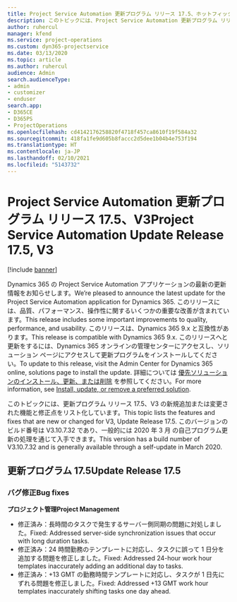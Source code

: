 ```yaml
---
title: Project Service Automation 更新プログラム リリース 17.5、ホットフィックス、V3 の新機能と変更点
description: このトピックには、Project Service Automation 更新プログラム リリース 17.5、V3 で利用可能な機能と修正をリスト化しています。
author: ruhercul
manager: kfend
ms.service: project-operations
ms.custom: dyn365-projectservice
ms.date: 03/13/2020
ms.topic: article
ms.author: ruhercul
audience: Admin
search.audienceType:
- admin
- customizer
- enduser
search.app:
- D365CE
- D365PS
- ProjectOperations
ms.openlocfilehash: cd4142176258820f4718f457ca8610f19f584a32
ms.sourcegitcommit: 418fa1fe9d605b8faccc2d5dee1b04b4e753f194
ms.translationtype: HT
ms.contentlocale: ja-JP
ms.lasthandoff: 02/10/2021
ms.locfileid: "5143732"
---
```

# <a name="project-service-automation-update-release-175-v3"></a><span data-ttu-id="0ae8c-103">Project Service Automation 更新プログラム リリース 17.5、V3</span><span class="sxs-lookup"><span data-stu-id="0ae8c-103">Project Service Automation Update Release 17.5, V3</span></span>

[!include [banner](../includes/psa-now-project-operations.md)]

<span data-ttu-id="0ae8c-104">Dynamics 365 の Project Service Automation アプリケーションの最新の更新情報をお知らせします。</span><span class="sxs-lookup"><span data-stu-id="0ae8c-104">We’re pleased to announce the latest update for the Project Service Automation application for Dynamics 365.</span></span> <span data-ttu-id="0ae8c-105">このリリースには、品質、パフォーマンス、操作性に関するいくつかの重要な改善が含まれています。</span><span class="sxs-lookup"><span data-stu-id="0ae8c-105">This release includes some important improvements to quality, performance, and usability.</span></span>  <span data-ttu-id="0ae8c-106">このリリースは、Dynamics 365 9.x と互換性があります。</span><span class="sxs-lookup"><span data-stu-id="0ae8c-106">This release is compatible with Dynamics 365 9.x.</span></span> <span data-ttu-id="0ae8c-107">このリリースへと更新をするには、Dynamics 365 オンラインの管理センターにアクセスし、ソリューション ページにアクセスして更新プログラムをインストールしてください。</span><span class="sxs-lookup"><span data-stu-id="0ae8c-107">To update to this release, visit the Admin Center for Dynamics 365 online, solutions page to install the update.</span></span> <span data-ttu-id="0ae8c-108">詳細については [優先ソリューションのインストール、更新、または削除](https://docs.microsoft.com/power-platform/admin/install-remove-preferred-solution) を参照してください。</span><span class="sxs-lookup"><span data-stu-id="0ae8c-108">For more information, see [Install, update, or remove a preferred solution](https://docs.microsoft.com/power-platform/admin/install-remove-preferred-solution).</span></span>

<span data-ttu-id="0ae8c-109">このトピックには、更新プログラム リリース 17.5、V3 の新規追加または変更された機能と修正点をリスト化しています。</span><span class="sxs-lookup"><span data-stu-id="0ae8c-109">This topic lists the features and fixes that are new or changed for V3, Update Release 17.5.</span></span> <span data-ttu-id="0ae8c-110">このバージョンのビルド番号は V3.10.7.32 であり、一般的には 2020 年 3 月 の自己プログラム更新の処理を通じて入手できます。</span><span class="sxs-lookup"><span data-stu-id="0ae8c-110">This version has a build number of V3.10.7.32 and is generally available through a self-update in March 2020.</span></span>


## <a name="update-release-175"></a><span data-ttu-id="0ae8c-111">更新プログラム 17.5</span><span class="sxs-lookup"><span data-stu-id="0ae8c-111">Update Release 17.5</span></span>

### <a name="bug-fixes"></a><span data-ttu-id="0ae8c-112">バグ修正</span><span class="sxs-lookup"><span data-stu-id="0ae8c-112">Bug fixes</span></span>


<span data-ttu-id="0ae8c-113">**プロジェクト管理**</span><span class="sxs-lookup"><span data-stu-id="0ae8c-113">**Project Management**</span></span>

- <span data-ttu-id="0ae8c-114">修正済み：長時間のタスクで発生するサーバー側同期の問題に対処しました。</span><span class="sxs-lookup"><span data-stu-id="0ae8c-114">Fixed: Addressed server-side synchronization issues that occur with long duration tasks.</span></span>
- <span data-ttu-id="0ae8c-115">修正済み：24 時間勤務のテンプレートに対応し、タスクに誤って 1 日分を追加する問題を修正しました。</span><span class="sxs-lookup"><span data-stu-id="0ae8c-115">Fixed: Addressed 24-hour work hour templates inaccurately adding an additional day to tasks.</span></span>
- <span data-ttu-id="0ae8c-116">修正済み：+13 GMT の勤務時間テンプレートに対応し、タスクが 1 日先にずれる問題を修正しました。</span><span class="sxs-lookup"><span data-stu-id="0ae8c-116">Fixed: Addressed +13 GMT work hour templates inaccurately shifting tasks one day ahead.</span></span>

